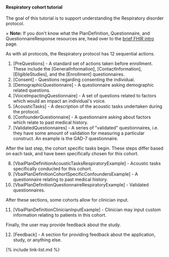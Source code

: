 #### Respiratory cohort tutorial

The goal of this tutorial is to support understanding the Respiratory disorder protocol.

<div class="alert info">
  <span class="closebtn">×</span>  
  <strong>Note:</strong> If you don't know what the PlanDefinition, Questionnaire, and QuestionnaireResponse resources are, head over to the <a href="/vbai-fhir/brief_fhir_intro.md">brief FHIR intro</a> page.
</div>

As with all protocols, the Respiratory protocol has 12 sequential actions.

1. [PreQuestions] - A standard set of actions taken before enrollment. These include the [GeneralInformation], [ContactInformation], [EligibleStudies], and the [Enrollment] questionnaires.
2. [Consent] - Questions regarding consenting the individual.
3. [DemographicQuestionnaire] - A questionnaire asking demographic related questions.
4. [VoiceImpactingQuestionnaire] - A set of questions related to factors which would an impact an individual's voice.
5. [AcousticTasks] - A description of the acoustic tasks undertaken during the protocol.
6. [ConfounderQuestionnaire] - A questionnaire asking about factors which relate to past medical history.
7. [ValidatedQuestionnaires] - A series of "validated" questionnaires, i.e. they have some amount of validation for measuring a particular construct. An example is the GAD-7 questionnaire.

After the last step, the cohort specific tasks begin. These steps differ based on each task, and have been specifically chosen for this cohort.

8. [VbaiPlanDefinitionAcousticTasksRespiratoryExample] - Acoustic tasks specifically conducted for this cohort.
9. [VbaiPlanDefinitionCohortSpecificConfoundersExample] - A questionnaire relating to past medical history.
10. [VbaiPlanDefinitionQuestionnaireRespiratoryExample] - Validated questionnaires.

After these sections, some cohorts allow for clinician input.

11. [VbaiPlanDefinitionClinicianInputExample] - Clinician may input custom information relating to patients in this cohort.

Finally, the user may provide feedback about the study.

12. [Feedback] - A section for providing feedback about the application, study, or anything else.

{% include link-list.md %}